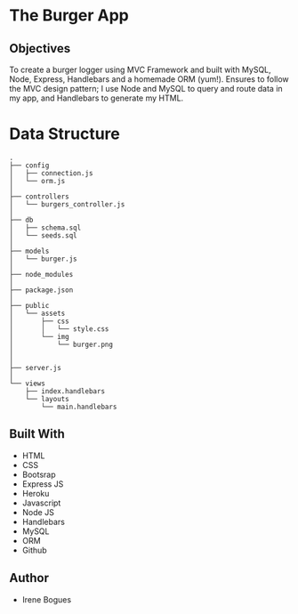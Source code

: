 # The Burger App

## Objectives
To create a burger logger using MVC Framework and built with MySQL, Node, Express, Handlebars and a homemade ORM (yum!). Ensures to follow the MVC design pattern; I use Node and MySQL to query and route data in my app, and Handlebars to generate my HTML.

# Data Structure

```
.
├── config
│   ├── connection.js
│   └── orm.js
│ 
├── controllers
│   └── burgers_controller.js
│
├── db
│   ├── schema.sql
│   └── seeds.sql
│
├── models
│   └── burger.js
│ 
├── node_modules
│ 
├── package.json
│
├── public
│   └── assets
│       ├── css
│       │   └── style.css
│       └── img
│           └── burger.png
│   
│
├── server.js
│
└── views
    ├── index.handlebars
    └── layouts
        └── main.handlebars
```

## Built With
* HTML
* CSS
* Bootsrap
* Express JS
* Heroku
* Javascript
* Node JS
* Handlebars
* MySQL
* ORM
* Github

## Author
* Irene Bogues
